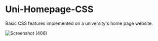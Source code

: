 # Uni-Homepage-CSS
Basic CSS features implemented on a university's home page website.

![Screenshot (406)](https://user-images.githubusercontent.com/80438950/198398308-bc3c38af-ac88-41c4-b596-92bfe66beab7.png)
